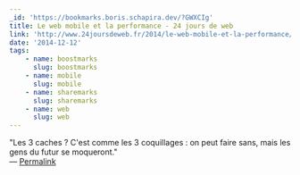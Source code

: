 ```yaml
---
_id: 'https://bookmarks.boris.schapira.dev/?GWXCIg'
title: Le web mobile et la performance - 24 jours de web
link: 'http://www.24joursdeweb.fr/2014/le-web-mobile-et-la-performance/'
date: '2014-12-12'
tags:
    - name: boostmarks
      slug: boostmarks
    - name: mobile
      slug: mobile
    - name: sharemarks
      slug: sharemarks
    - name: web
      slug: web
---
```


&quot;Les 3 caches ? C'est comme les 3 coquillages : on peut faire sans, mais
les gens du futur se moqueront.&quot; <br>&#8212;
<a href="https://bookmarks.boris.schapira.dev/?GWXCIg" title="Permalink">Permalink</a>
